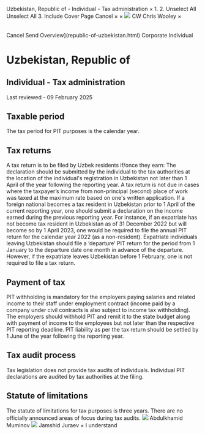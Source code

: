 Uzbekistan, Republic of - Individual - Tax administration
×
1.
2.
Unselect All
Unselect All
3.
Include Cover Page
Cancel
×
×
![](-/media/world-wide-tax-summaries/attachments/global---chris-wooley.ashx%3Frev=ac5e5f3223b34096b1afc2a6009c7320&revision=ac5e5f32-23b3-4096-b1af-c2a6009c7320&hash=859B7ADC84DC2CBEC9760E9E6EE7DE6D0A8BFCDF)
CW
Chris Wooley
×
######
Cancel
Send
Overview](republic-of-uzbekistan.html)
Corporate
Individual
# Uzbekistan, Republic of
## Individual - Tax administration
Last reviewed - 09 February 2025
## Taxable period
The tax period for PIT purposes is the calendar year.
## Tax returns
A tax return is to be filed by Uzbek residents if/once they earn:
The declaration should be submitted by the individual to the tax authorities at the location of the individual's registration in Uzbekistan not later than 1 April of the year following the reporting year. A tax return is not due in cases where the taxpayer’s income from non-principal (second) place of work was taxed at the maximum rate based on one's written application.
If a foreign national becomes a tax resident in Uzbekistan prior to 1 April of the current reporting year, one should submit a declaration on the income earned during the previous reporting year. For instance, if an expatriate has not become tax resident in Uzbekistan as of 31 December 2022 but will become so by 1 April 2023, one would be required to file the annual PIT return for the calendar year 2022 (as a non-resident).
Expatriate individuals leaving Uzbekistan should file a ‘departure’ PIT return for the period from 1 January to the departure date one month in advance of the departure. However, if the expatriate leaves Uzbekistan before 1 February, one is not required to file a tax return.
## Payment of tax
PIT withholding is mandatory for the employers paying salaries and related income to their staff under employment contract (income paid by a company under civil contracts is also subject to income tax withholding). The employers should withhold PIT and remit it to the state budget along with payment of income to the employees but not later than the respective PIT reporting deadline.
PIT liability as per the tax return should be settled by 1 June of the year following the reporting year.
## Tax audit process
Tax legislation does not provide tax audits of individuals. Individual PIT declarations are audited by tax authorities at the filing.
## Statute of limitations
The statute of limitations for tax purposes is three years.
There are no officially announced areas of focus during tax audits.
![](-/media/world-wide-tax-summaries/republicofuzbekistanabdulkhamid-muminovuzbekistan--abdulkhamid-muminovjpg20210713101151824.ashx%3Frev=ba5e2d7db6f4491695d9e037fd7e5e28&revision=ba5e2d7d-b6f4-4916-95d9-e037fd7e5e28&hash=37862B6B2F5350E75B31277ACD97347535B8AA2A)
Abdulkhamid Muminov
![](-/media/world-wide-tax-summaries/republicofuzbekistanjamshid-juraevjamshid-juraev-croppedsquarejpg20220109234056130.ashx%3Frev=6a043517e0504fc4af855455f9abbc2a&revision=6a043517-e050-4fc4-af85-5455f9abbc2a&hash=F238BF8DA406B291A55051D57223F8B396BA7FA5)
Jamshid Juraev
×
I understand